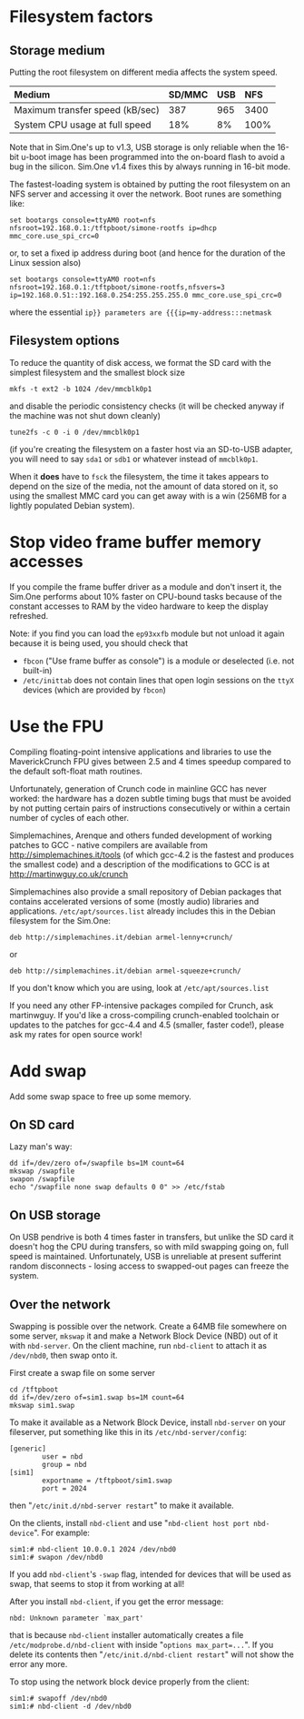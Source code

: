

# Filesystem factors #
## Storage medium ##
Putting the root filesystem on different media affects the system speed.

| Medium                          | SD/MMC | USB | NFS  |
|:--------------------------------|:-------|:----|:-----|
| Maximum transfer speed (kB/sec) | 387    | 965 | 3400 |
| System CPU usage at full speed  | 18%    | 8%  | 100% |

Note that in Sim.One's up to v1.3, USB storage is only reliable when the 16-bit u-boot image has been programmed into the on-board flash to avoid a bug in the silicon. Sim.One v1.4 fixes this by always running in 16-bit mode.

The fastest-loading system is obtained by putting the root filesystem on an NFS server and accessing it over the network. Boot runes are something like:
```
set bootargs console=ttyAM0 root=nfs nfsroot=192.168.0.1:/tftpboot/simone-rootfs ip=dhcp mmc_core.use_spi_crc=0
```
or, to set a fixed ip address during boot (and hence for the duration of the Linux session also)
```
set bootargs console=ttyAM0 root=nfs nfsroot=192.168.0.1:/tftpboot/simone-rootfs,nfsvers=3 ip=192.168.0.51::192.168.0.254:255.255.255.0 mmc_core.use_spi_crc=0
```
where the essential `ip}} parameters are {{{ip=my-address:::netmask`

## Filesystem options ##
To reduce the quantity of disk access, we format the SD card with the simplest filesystem and the smallest block size
```
mkfs -t ext2 -b 1024 /dev/mmcblk0p1
```
and disable the periodic consistency checks (it will be checked anyway if the machine was not shut down cleanly)
```
tune2fs -c 0 -i 0 /dev/mmcblk0p1
```
(if you're creating the filesystem on a faster host via an SD-to-USB adapter, you will need to say `sda1` or `sdb1` or whatever instead of `mmcblk0p1`.

When it **does** have to `fsck` the filesystem, the time it takes appears to depend on the size of the media, not the amount of data stored on it, so using the smallest MMC card you can get away with is a win (256MB for a lightly populated Debian system).



# Stop video frame buffer memory accesses #
If you compile the frame buffer driver as a module and don't insert it, the Sim.One performs about 10% faster on CPU-bound tasks because of the constant accesses to RAM by the video hardware to keep the display refreshed.

Note: if you find you can load the `ep93xxfb` module but not unload it again because it is being used, you should check that
  * `fbcon` ("Use frame buffer as console") is a module or deselected (i.e. not built-in)
  * `/etc/inittab` does not contain lines that open login sessions on the `ttyX` devices (which are provided by `fbcon`)

# Use the FPU #
Compiling floating-point intensive applications and libraries to use the MaverickCrunch FPU gives between 2.5 and 4 times speedup compared to the default soft-float math routines.

Unfortunately, generation of Crunch code in mainline GCC has never worked: the hardware has a dozen subtle timing bugs that must be avoided by not putting certain pairs of instructions consecutively or within a certain number of cycles of each other.

Simplemachines, Arenque and others funded development of working patches to GCC - native compilers are available from http://simplemachines.it/tools (of which gcc-4.2 is the fastest and produces the smallest code) and a description of the modifications to GCC is at http://martinwguy.co.uk/crunch

Simplemachines also provide a small repository of Debian packages that contains accelerated versions of some (mostly audio) libraries and applications. `/etc/apt/sources.list` already includes this in the Debian filesystem for the Sim.One:
```
deb http://simplemachines.it/debian armel-lenny+crunch/
```
or
```
deb http://simplemachines.it/debian armel-squeeze+crunch/
```
If you don't know which you are using, look at `/etc/apt/sources.list`

If you need any other FP-intensive packages compiled for Crunch, ask martinwguy.
If you'd like a cross-compiling crunch-enabled toolchain or updates
to the patches for gcc-4.4 and 4.5 (smaller, faster code!), please ask my rates for open source work!

# Add swap #
Add some swap space to free up some memory.

## On SD card ##
Lazy man's way:
```
dd if=/dev/zero of=/swapfile bs=1M count=64
mkswap /swapfile
swapon /swapfile
echo "/swapfile none swap defaults 0 0" >> /etc/fstab
```

## On USB storage ##
On USB pendrive is both 4 times faster in transfers, but unlike the SD card it doesn't hog the CPU during transfers, so with mild swapping going on, full speed is maintained.
Unfortunately, USB is unreliable at present sufferint random disconnects - losing access to swapped-out pages can freeze the system.

## Over the network ##
Swapping is possible over the network. Create a 64MB file somewhere on some server, `mkswap` it and make a Network Block Device (NBD) out of it with `nbd-server`.
On the client machine, run `nbd-client` to attach it as `/dev/nbd0`, then swap onto it.

First create a swap file on some server
```
cd /tftpboot
dd if=/dev/zero of=sim1.swap bs=1M count=64
mkswap sim1.swap
```
To make it available as a Network Block Device, install `nbd-server` on your fileserver, put something like this in its `/etc/nbd-server/config`:
```
[generic]
        user = nbd
        group = nbd
[sim1]
        exportname = /tftpboot/sim1.swap
        port = 2024
```
then "`/etc/init.d/nbd-server restart`" to make it available.

On the clients, install `nbd-client` and use "`nbd-client host port nbd-device`".
For example:
```
sim1:# nbd-client 10.0.0.1 2024 /dev/nbd0
sim1:# swapon /dev/nbd0
```

If you add `nbd-client`'s `-swap` flag, intended for devices that will be used as swap, that seems to stop it from working at all!

After you install `nbd-client`, if you get the error message:
```
nbd: Unknown parameter `max_part'
```
that is because `nbd-client` installer automatically creates a file `/etc/modprobe.d/nbd-client` with inside "`options max_part=...`".
If you delete its contents then "`/etc/init.d/nbd-client restart`" will not show the error any more.

To stop using the network block device properly from the client:
```
sim1:# swapoff /dev/nbd0
sim1:# nbd-client -d /dev/nbd0
```